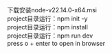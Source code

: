 下载安装node-v22.14.0-x64.msi  
project目录运行：npm init -y  
project目录运行：npm install  
project目录运行：npm run dev  
press o + enter to open in browser
